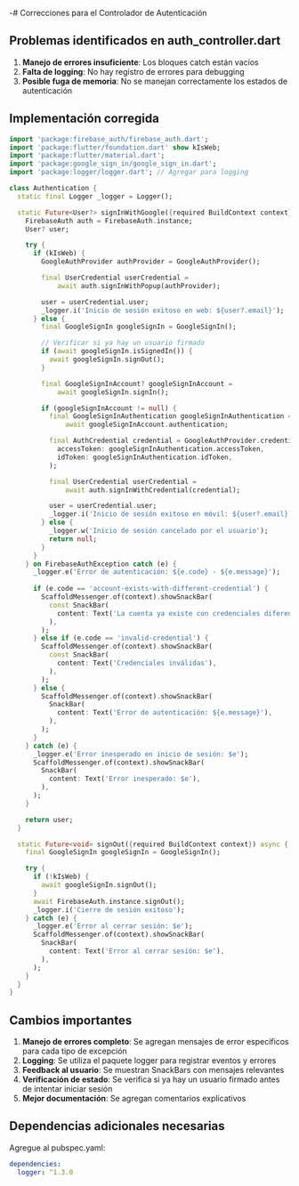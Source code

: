 -# Correcciones para el Controlador de Autenticación

## Problemas identificados en auth_controller.dart

1. **Manejo de errores insuficiente**: Los bloques catch están vacíos
2. **Falta de logging**: No hay registro de errores para debugging
3. **Posible fuga de memoria**: No se manejan correctamente los estados de autenticación

## Implementación corregida

```dart
import 'package:firebase_auth/firebase_auth.dart';
import 'package:flutter/foundation.dart' show kIsWeb;
import 'package:flutter/material.dart';
import 'package:google_sign_in/google_sign_in.dart';
import 'package:logger/logger.dart'; // Agregar para logging

class Authentication {
  static final Logger _logger = Logger();

  static Future<User?> signInWithGoogle({required BuildContext context}) async {
    FirebaseAuth auth = FirebaseAuth.instance;
    User? user;

    try {
      if (kIsWeb) {
        GoogleAuthProvider authProvider = GoogleAuthProvider();

        final UserCredential userCredential =
            await auth.signInWithPopup(authProvider);

        user = userCredential.user;
        _logger.i('Inicio de sesión exitoso en web: ${user?.email}');
      } else {
        final GoogleSignIn googleSignIn = GoogleSignIn();

        // Verificar si ya hay un usuario firmado
        if (await googleSignIn.isSignedIn()) {
          await googleSignIn.signOut();
        }

        final GoogleSignInAccount? googleSignInAccount =
            await googleSignIn.signIn();

        if (googleSignInAccount != null) {
          final GoogleSignInAuthentication googleSignInAuthentication =
              await googleSignInAccount.authentication;

          final AuthCredential credential = GoogleAuthProvider.credential(
            accessToken: googleSignInAuthentication.accessToken,
            idToken: googleSignInAuthentication.idToken,
          );

          final UserCredential userCredential =
              await auth.signInWithCredential(credential);

          user = userCredential.user;
          _logger.i('Inicio de sesión exitoso en móvil: ${user?.email}');
        } else {
          _logger.w('Inicio de sesión cancelado por el usuario');
          return null;
        }
      }
    } on FirebaseAuthException catch (e) {
      _logger.e('Error de autenticación: ${e.code} - ${e.message}');
      
      if (e.code == 'account-exists-with-different-credential') {
        ScaffoldMessenger.of(context).showSnackBar(
          const SnackBar(
            content: Text('La cuenta ya existe con credenciales diferentes'),
          ),
        );
      } else if (e.code == 'invalid-credential') {
        ScaffoldMessenger.of(context).showSnackBar(
          const SnackBar(
            content: Text('Credenciales inválidas'),
          ),
        );
      } else {
        ScaffoldMessenger.of(context).showSnackBar(
          SnackBar(
            content: Text('Error de autenticación: ${e.message}'),
          ),
        );
      }
    } catch (e) {
      _logger.e('Error inesperado en inicio de sesión: $e');
      ScaffoldMessenger.of(context).showSnackBar(
        SnackBar(
          content: Text('Error inesperado: $e'),
        ),
      );
    }

    return user;
  }

  static Future<void> signOut({required BuildContext context}) async {
    final GoogleSignIn googleSignIn = GoogleSignIn();

    try {
      if (!kIsWeb) {
        await googleSignIn.signOut();
      }
      await FirebaseAuth.instance.signOut();
      _logger.i('Cierre de sesión exitoso');
    } catch (e) {
      _logger.e('Error al cerrar sesión: $e');
      ScaffoldMessenger.of(context).showSnackBar(
        SnackBar(
          content: Text('Error al cerrar sesión: $e'),
        ),
      );
    }
  }
}
```

## Cambios importantes

1. **Manejo de errores completo**: Se agregan mensajes de error específicos para cada tipo de excepción
2. **Logging**: Se utiliza el paquete logger para registrar eventos y errores
3. **Feedback al usuario**: Se muestran SnackBars con mensajes relevantes
4. **Verificación de estado**: Se verifica si ya hay un usuario firmado antes de intentar iniciar sesión
5. **Mejor documentación**: Se agregan comentarios explicativos

## Dependencias adicionales necesarias

Agregue al pubspec.yaml:
```yaml
dependencies:
  logger: ^1.3.0
